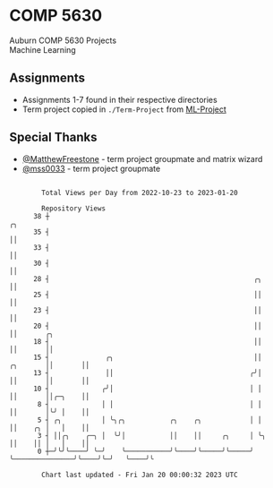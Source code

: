 # COMP 5630
Auburn COMP 5630 Projects  
Machine Learning

## Assignments
- Assignments 1-7 found in their respective directories
- Term project copied in `./Term-Project` from [ML-Project](https://github.com/wumphlett/ML-Project)

## Special Thanks
- [@MatthewFreestone](https://github.com/MatthewFreestone) - term project groupmate and matrix wizard
- [@mss0033](https://github.com/mss0033) - term project groupmate

```

        Total Views per Day from 2022-10-23 to 2023-01-20

        Repository Views
      38 ┼                                                                              ╭╮
      35 ┤                                                                              ││
      33 ┤                                                                              ││
      30 ┤                                                                              ││
      28 ┤                                                   ╭╮                         ││
      25 ┤                                                   ││                         ││
      23 ┤                                                   ││                         ││
      20 ┤                                                   ││                         ││       ╭╮
      18 ┤                                                   ││                         ││       ││
      15 ┤              ╭╮                                   ││                ╭╮       ││       ││
      13 ┤              ││                                  ╭╯│                ││       ││       ││
      10 ┤             ╭╯│                                  │ │                ││       ││╭─╮    ││
       8 ┤             │ │                                  │ │                ││       │╰╯ │    ││
       5 ┤ ╭╮          │ ╰╮╭╮           ╭╮    ╭╮            │ │                ││    ╭╮ │   │    ││
       3 ┤ ││╭╮    ╭─╮ │  ╰╯│           ││    ││     ╭╮     │ ╰╮               ││    ││ │   │    ││
       0 ┼─╯╰╯╰────╯ ╰─╯    ╰───────────╯╰────╯╰─────╯╰─────╯  ╰───────────────╯╰────╯╰─╯   ╰────╯╰

        Chart last updated - Fri Jan 20 00:00:32 2023 UTC
        
```
